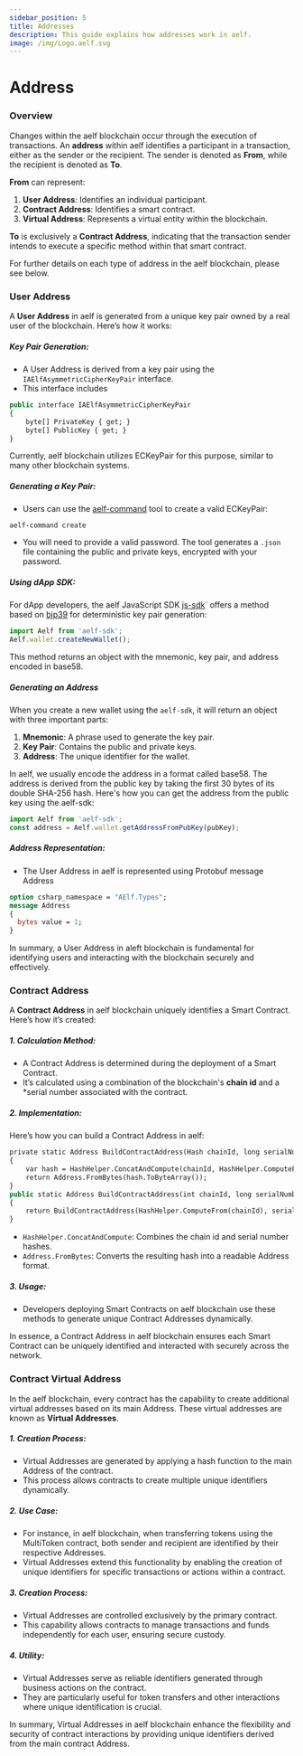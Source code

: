 ```yaml
---
sidebar_position: 5
title: Addresses
description: This guide explains how addresses work in aelf. 
image: /img/Logo.aelf.svg
---
```

# Address

### Overview

Changes within the aelf blockchain occur through the execution of transactions. An **address** within aelf identifies a participant in a transaction, either as the sender or the recipient. The sender is denoted as **From**, while the recipient is denoted as **To**.

**From** can represent:

1. **User Address**: Identifies an individual participant.
2. **Contract Address**: Identifies a smart contract.
3. **Virtual Address**: Represents a virtual entity within the blockchain.

**To** is exclusively a **Contract Address**, indicating that the transaction sender intends to execute a specific method within that smart contract.

For further details on each type of address in the aelf blockchain, please see below.

### User Address

A **User Address** in aelf is generated from a unique key pair owned by a real user of the blockchain. Here’s how it works:

##### Key Pair Generation:

* A User Address is derived from a key pair using the `IAElfAsymmetricCipherKeyPair` interface.
* This interface includes

```protobuf
public interface IAElfAsymmetricCipherKeyPair
{
    byte[] PrivateKey { get; }
    byte[] PublicKey { get; }
}
```

Currently, aelf blockchain utilizes ECKeyPair for this purpose, similar to many other blockchain systems.

##### Generating a Key Pair:

* Users can use the [aelf-command](../../tools/aelf-cli/introduction/index.md) tool to create a valid ECKeyPair:

```shell
aelf-command create
```

* You will need to provide a valid password. The tool generates a `.json` file containing the public and private keys, encrypted with your password.

##### Using dApp SDK:

For dApp developers, the aelf JavaScript SDK [js-sdk](../../tools/chain-sdk/javascript-sdk/index.md)` offers a method based on [bip39](https://github.com/bitcoin/bips/blob/master/bip-0039.mediawiki) for deterministic key pair generation:

```javascript
import Aelf from 'aelf-sdk';
Aelf.wallet.createNewWallet();
```

This method returns an object with the mnemonic, key pair, and address encoded in base58.

##### Generating an Address

When you create a new wallet using the `aelf-sdk`, it will return an object with three important parts:

1. **Mnemonic**: A phrase used to generate the key pair.
2. **Key Pair**: Contains the public and private keys.
3. **Address**: The unique identifier for the wallet.

In aelf, we usually encode the address in a format called base58. The address is derived from the public key by taking the first 30 bytes of its double SHA-256 hash. Here's how you can get the address from the public key using the aelf-sdk:

```javascript
import Aelf from 'aelf-sdk';
const address = Aelf.wallet.getAddressFromPubKey(pubKey);
```

##### Address Representation:

* The User Address in aelf is represented using Protobuf message Address

```protobuf
option csharp_namespace = "AElf.Types";
message Address
{
  bytes value = 1;
}
```

In summary, a User Address in aleft blockchain is fundamental for identifying users and interacting with the blockchain securely and effectively.

### Contract Address

A **Contract Address** in aelf blockchain uniquely identifies a Smart Contract. Here’s how it’s created:

##### 1. Calculation Method:

* A Contract Address is determined during the deployment of a Smart Contract.
* It’s calculated using a combination of the blockchain's **chain id** and a *serial number associated with the contract.

##### 2. Implementation:

Here’s how you can build a Contract Address in aelf:

```protobuf
private static Address BuildContractAddress(Hash chainId, long serialNumber)
{
    var hash = HashHelper.ConcatAndCompute(chainId, HashHelper.ComputeFrom(serialNumber));
    return Address.FromBytes(hash.ToByteArray());
}
public static Address BuildContractAddress(int chainId, long serialNumber)
{
    return BuildContractAddress(HashHelper.ComputeFrom(chainId), serialNumber);
}
```

* `HashHelper.ConcatAndCompute`: Combines the chain id and serial number hashes.
* `Address.FromBytes`: Converts the resulting hash into a readable Address format.

##### 3. Usage:

* Developers deploying Smart Contracts on aelf blockchain use these methods to generate unique Contract Addresses dynamically.

In essence, a Contract Address in aelf blockchain ensures each Smart Contract can be uniquely identified and interacted with securely across the network.

### Contract Virtual Address

In the aelf blockchain, every contract has the capability to create additional virtual addresses based on its main Address. These virtual addresses are known as **Virtual Addresses**.

##### 1. Creation Process:

* Virtual Addresses are generated by applying a hash function to the main Address of the contract.
* This process allows contracts to create multiple unique identifiers dynamically.

##### 2. Use Case:

* For instance, in aelf blockchain, when transferring tokens using the MultiToken contract, both sender and recipient are identified by their respective Addresses.
* Virtual Addresses extend this functionality by enabling the creation of unique identifiers for specific transactions or actions within a contract.

##### 3. Creation Process:

* Virtual Addresses are controlled exclusively by the primary contract.
* This capability allows contracts to manage transactions and funds independently for each user, ensuring secure custody.

##### 4. Utility:

* Virtual Addresses serve as reliable identifiers generated through business actions on the contract.
* They are particularly useful for token transfers and other interactions where unique identification is crucial.

In summary, Virtual Addresses in aelf blockchain enhance the flexibility and security of contract interactions by providing unique identifiers derived from the main contract Address.
